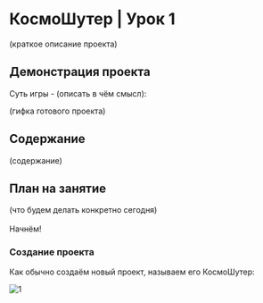 # КосмоШутер | Урок 1

(краткое описание проекта)

## Демонстрация проекта

Суть игры - (описать в чём смысл): 

(гифка готового проекта)

## Содержание

(содержание)

## План на занятие 

(что будем делать конкретно сегодня)\
\
Начнём!

### Создание проекта

Как обычно создаём новый проект, называем его КосмоШутер:

![1](https://github.com/user-attachments/assets/731f1c13-aa82-4ef9-b9fa-d25410923f92)

